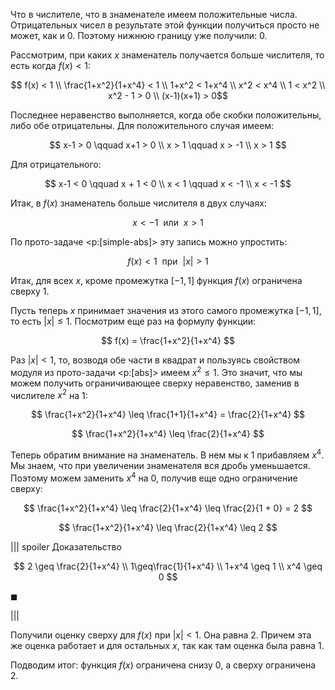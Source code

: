 Что в числителе, что в знаменателе имеем положительные числа. Отрицательных чисел в результате этой функции получиться просто не может, как и $0$. Поэтому нижнюю границу уже получили: $0$.

Рассмотрим, при каких $x$ знаменатель получается больше числителя, то есть когда $f(x) < 1$:

$$ f(x) < 1 \\ \frac{1+x^2}{1+x^4} < 1 \\  1+x^2 < 1+x^4 \\ x^2 < x^4 \\ 1 < x^2 \\ x^2 - 1 > 0 \\ (x-1)(x+1) > 0$$

Последнее неравенство выполняется, когда обе скобки положительны, либо обе отрицательны. Для положительного случая имеем:

$$ x-1 > 0 \qquad x+1 > 0 \\ x > 1 \qquad x > -1 \\ x > 1 $$

Для отрицательного:

$$ x-1 < 0 \qquad x + 1 < 0 \\ x < 1 \qquad x < -1 \\ x < -1 $$

Итак, в $f(x)$ знаменатель больше числителя в двух случаях:

$$ x < -1 \  \text{ или } \ x > 1 $$

По прото-задаче <p:[simple-abs]> эту запись можно упростить:

$$ f(x) < 1 \ \text{ при } \ |x| > 1 $$

Итак, для всех $x$, кроме промежутка $[-1, 1]$ функция $f(x)$ ограничена сверху $1$.

Пусть теперь $x$ принимает значения из этого самого промежутка $[-1, 1]$, то есть $|x| \leq 1$. Посмотрим еще раз на формулу функции:

$$ f(x) = \frac{1+x^2}{1+x^4} $$

Раз $|x| < 1$, то, возводя обе части в квадрат и пользуясь свойством модуля из прото-задачи <p:[abs]> имеем $x^2 \leq 1$. Это значит, что мы можем получить ограничивающее сверху неравенство, заменив в числителе $x^2$ на $1$:

$$ \frac{1+x^2}{1+x^4} \leq \frac{1+1}{1+x^4} = \frac{2}{1+x^4} $$

$$ \frac{1+x^2}{1+x^4} \leq \frac{2}{1+x^4} $$

Теперь обратим внимание на знаменатель. В нем мы к $1$ прибавляем $x^4$. Мы знаем, что при увеличении знаменателя вся дробь уменьшается. Поэтому можем заменить $x^4$ на $0$, получив еще одно ограничение сверху:

$$ \frac{1+x^2}{1+x^4} \leq \frac{2}{1+x^4} \leq \frac{2}{1 + 0} = 2 $$

$$ \frac{1+x^2}{1+x^4} \leq \frac{2}{1+x^4} \leq 2 $$

||| spoiler Доказательство

$$ 2 \geq \frac{2}{1+x^4} \\ 1\geq\frac{1}{1+x^4} \\ 1+x^4 \geq 1 \\ x^4 \geq 0 $$

$\blacksquare$

|||

Получили оценку сверху для $f(x)$ при $|x| < 1$. Она равна $2$. Причем эта же оценка работает и для остальных $x$, так как там оценка была равна $1$.

Подводим итог: функция $f(x)$ ограничена снизу $0$, а сверху ограничена $2$.
